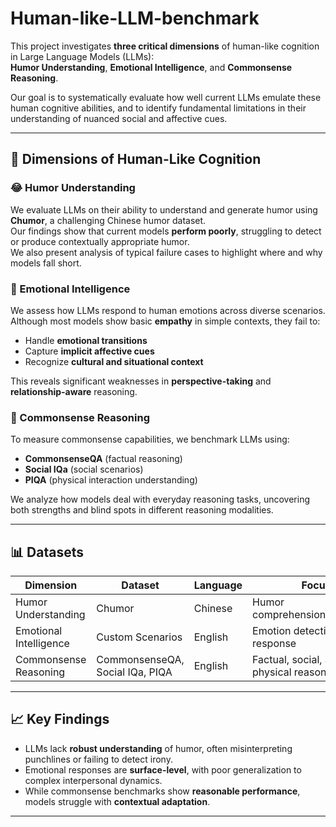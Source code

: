 # Human-like-LLM-benchmark

This project investigates **three critical dimensions** of human-like cognition in Large Language Models (LLMs):  
**Humor Understanding**, **Emotional Intelligence**, and **Commonsense Reasoning**.

Our goal is to systematically evaluate how well current LLMs emulate these human cognitive abilities, and to identify fundamental limitations in their understanding of nuanced social and affective cues.

---

## 🧠 Dimensions of Human-Like Cognition

### 😂 Humor Understanding
We evaluate LLMs on their ability to understand and generate humor using **Chumor**, a challenging Chinese humor dataset.  
Our findings show that current models **perform poorly**, struggling to detect or produce contextually appropriate humor.  
We also present analysis of typical failure cases to highlight where and why models fall short.

### 💬 Emotional Intelligence
We assess how LLMs respond to human emotions across diverse scenarios.  
Although most models show basic **empathy** in simple contexts, they fail to:
- Handle **emotional transitions**
- Capture **implicit affective cues**
- Recognize **cultural and situational context**

This reveals significant weaknesses in **perspective-taking** and **relationship-aware** reasoning.

### 🧠 Commonsense Reasoning
To measure commonsense capabilities, we benchmark LLMs using:
- **CommonsenseQA** (factual reasoning)
- **Social IQa** (social scenarios)
- **PIQA** (physical interaction understanding)

We analyze how models deal with everyday reasoning tasks, uncovering both strengths and blind spots in different reasoning modalities.

---

## 📊 Datasets

| Dimension              | Dataset         | Language  | Focus                         |
|------------------------|-----------------|-----------|-------------------------------|
| Humor Understanding    | Chumor          | Chinese   | Humor comprehension/generation |
| Emotional Intelligence | Custom Scenarios| English   | Emotion detection & response |
| Commonsense Reasoning  | CommonsenseQA, Social IQa, PIQA | English | Factual, social, and physical reasoning |

---

## 📈 Key Findings

- LLMs lack **robust understanding** of humor, often misinterpreting punchlines or failing to detect irony.
- Emotional responses are **surface-level**, with poor generalization to complex interpersonal dynamics.
- While commonsense benchmarks show **reasonable performance**, models struggle with **contextual adaptation**.

---



